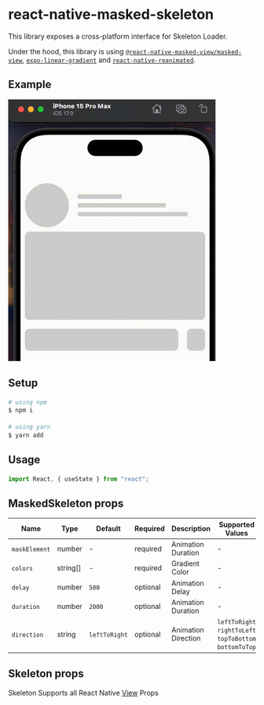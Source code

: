 # react-native-masked-skeleton

This library exposes a cross-platform interface for Skeleton Loader.

Under the hood, this library is using [`@react-native-masked-view/masked-view`](https://github.com/react-native-masked-view/masked-view), 
[`expo-linear-gradient`](https://www.npmjs.com/package/expo-linear-gradient) and [`react-native-reanimated`](https://github.com/software-mansion/react-native-reanimated).

## Example
<img src="./assets/example.gif" />

## Setup
```bash
# using npm
$ npm i 

# using yarn
$ yarn add 
```

## Usage
```javascript
import React, { useState } from "react";
```

## MaskedSkeleton props
| Name            | Type       | Default          | Required  | Description           | Supported Values |
| --------------- | ---------- | ---------------- | --------  | --------------------  |      -           |
| `maskElement`   | number     |     -            | required  | Animation Duration    |      -           |
| `colors`        | string[]   |     -            | required  | Gradient Color        |      -           |
| `delay`         | number     | `500`            | optional  | Animation Delay       |      -           |
| `duration`      | number     | `2000`           | optional  | Animation Duration    |      -           |
| `direction`     | string     | `leftToRight`    | optional  | Animation Direction   | `leftToRight` `rightToLeft` `topToBottom` `bottomToTop` |

## Skeleton props
Skeleton Supports all React Native [View](https://reactnative.dev/docs/view) Props
